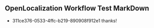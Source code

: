 ## OpenLocalization Workflow Test MarkDown
* 311ce376-0533-4ffc-b219-890908f912e1 
thanks!<!--HONumber=Oct16_HO4-->